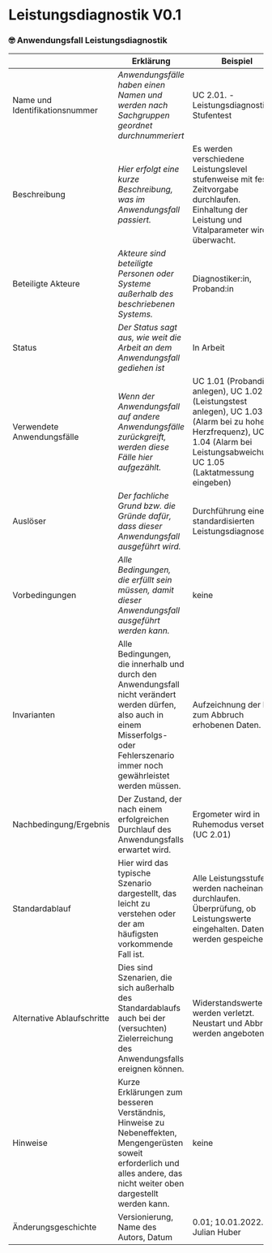 # Leistungsdiagnostik V0.1


### 🤓 Anwendungsfall Leistungsdiagnostik

|                                | Erklärung                                                                                                                                                                               | Beispiel                                                                                                                                         |
|--------------------------------|-----------------------------------------------------------------------------------------------------------------------------------------------------------------------------------------|--------------------------------------------------------------------------------------------------------------------------------------------------|
| Name und Identifikationsnummer | *Anwendungsfälle haben einen Namen und werden nach Sachgruppen geordnet durchnummeriert*                                                                                                  | UC 2.01. - Leistungsdiagnostik Stufentest                                                                                                                   |
| Beschreibung                   | *Hier erfolgt eine kurze Beschreibung, was im Anwendungsfall passiert.*                                                                                                                   | Es werden verschiedene Leistungslevel stufenweise mit fester Zeitvorgabe durchlaufen. Einhaltung der Leistung und Vitalparameter wird überwacht. |
| Beteiligte Akteure             | *Akteure sind beteiligte Personen oder Systeme außerhalb des beschriebenen Systems.*                                                                                                      | Diagnostiker:in, Proband:in                                                                                                                      |
| Status                         | *Der Status sagt aus, wie weit die Arbeit an dem Anwendungsfall gediehen ist*                                                                                                             | In Arbeit                                                                                                                                        |
| Verwendete Anwendungsfälle     | *Wenn der Anwendungsfall auf andere Anwendungsfälle zurückgreift, werden diese Fälle hier aufgezählt.*                                                                                    | UC 1.01 (Probandin anlegen), UC 1.02 (Leistungstest anlegen),  UC 1.03 (Alarm bei zu hoher Herzfrequenz),  UC 1.04 (Alarm bei Leistungsabweichung), UC 1.05 (Laktatmessung eingeben)                                                             
| Auslöser                       | *Der fachliche Grund bzw. die Gründe dafür, dass dieser Anwendungsfall ausgeführt wird.*                                                                                                  | Durchführung einer standardisierten Leistungsdiagnose                                                                                           |
| Vorbedingungen                 | *Alle Bedingungen, die erfüllt sein müssen, damit dieser Anwendungsfall ausgeführt werden kann.*                                                                                          | keine                                                                                                                                            |
| Invarianten                    | Alle Bedingungen, die innerhalb und durch den Anwendungsfall nicht verändert werden dürfen, also auch in einem Misserfolgs- oder Fehlerszenario immer noch gewährleistet werden müssen. | Aufzeichnung der bis zum Abbruch erhobenen Daten.                                                                                                |
| Nachbedingung/Ergebnis         | Der Zustand, der nach einem erfolgreichen Durchlauf des Anwendungsfalls erwartet wird.                                                                                                  | Ergometer wird in Ruhemodus versetzt (UC 2.01)                                                                                                   |
| Standardablauf                 | Hier wird das typische Szenario dargestellt, das leicht zu verstehen oder der am häufigsten vorkommende Fall ist.                                                                       | Alle Leistungsstufen werden nacheinander durchlaufen. Überprüfung, ob Leistungswerte eingehalten. Daten werden gespeichert.                     |
| Alternative Ablaufschritte     | Dies sind Szenarien, die sich außerhalb des Standardablaufs auch bei der (versuchten) Zielerreichung des Anwendungsfalls ereignen können.                                               | Widerstandswerte werden verletzt. Neustart und Abbruch werden angeboten.                                                                         |
| Hinweise                       | Kurze Erklärungen zum besseren Verständnis, Hinweise zu Nebeneffekten, Mengengerüsten soweit erforderlich und alles andere, das nicht weiter oben dargestellt werden kann.              | keine                                                                                                                                            |
| Änderungsgeschichte            | Versionierung, Name des Autors, Datum                                                                                                                                                   | 0.01; 10.01.2022.; Julian Huber                                                                                                                  |

